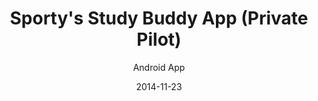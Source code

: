 ---
title: Sporty's Study Buddy App (Private Pilot)
subtitle: Android App
layout: default
modal-id: 3
date: 2014-11-23
date-url: https://play.google.com/store/apps/details?id=com.sportys.android.studybuddy.pvt
img: sportys-sb-pvt.jpg
thumbnail: sportys-sb-pvt-thumbnail.jpg
alt: image-alt
project-date: April 2011
client: Sporty's Pilot Shop
client-url: https://www.sportys.com/Pilotshop
category: Android App
description: Sporty's Study Buddy will prepare you for the FAA Private Pilot written test like no other study tool available through three modes of operation - learning mode, simulated tests and flashcards.

---